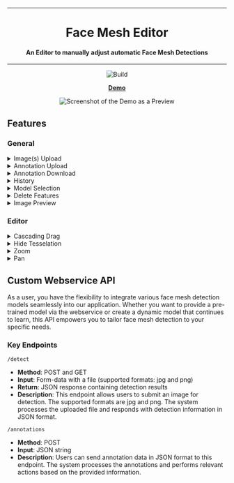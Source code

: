 <div align="center">

______________________________________________________________________
# Face Mesh Editor

#### An Editor to manually adjust automatic Face Mesh Detections
______________________________________________________________________

![Build](https://github.com/hcmlab/FaceMeshEditor/actions/workflows/build.yaml/badge.svg)

[**Demo**](https://hcmlab.github.io/FaceMeshEditor/)

![Screenshot of the Demo as a Preview](static/images/PreviewAnimation.gif)
</div>


## Features

### General
<details> <summary>Image(s) Upload</summary> 

Supported formats: **jpg** and **png** 
</details>

<details> <summary>Annotation Upload</summary> 

Supported format: **json**
</details>

<details> <summary>Annotation Download</summary>

Format: **json**
</details>

<details> <summary>History</summary>

* **Redo**: Allows users to repeat a previous action. Useful for reverting to a specific state.
* **Undo**: Reverts the most recent action. Handy for correcting mistakes.
* **Reset**: Restores the system to its initial state. Useful for starting over.
</details>

<details> <summary>Model Selection</summary>

* MediaPipe (Default): Works offline. This mode utilizes a pre-trained model within the system.
* Webservice (Custom): Operates online. Users can connect to a custom external service for specialized processing.
</details>

<details> <summary>Delete Features</summary>

If a displayed face lacks a trait, marking it as hidden signifies its non-existence, and eliminated points are flagged as such in the json file.
</details>

<details> <summary>Image Preview</summary>

Displays thumbnails of uploaded images. These small visual representations help users quickly identify and select the desired image.
</details>

### Editor
<details> <summary>Cascading Drag</summary>

The Cascading Drag tool facilitates smooth movement of points by considering their neighboring points. When a user drags a point, the tool calculates the movement distance for nearby points using an incremental function. This real-time update ensures a responsive and intuitive interface.
</details>

<details> <summary>Hide Tesselation</summary>

The Hide Tesselation feature enhances focus on specific regions during annotation. Even when tesselation and their corresponding points are hidden, users can still manipulate points via cascading drag if they are selected closely enough. This allows precise adjustments while maintaining a clutter-free view. 
</details>

<details> <summary>Zoom</summary>

The Zoom functionality allows users to adjust the magnification level of the image. By zooming in, users can examine finer details with clarity. Conversely, zooming out provides a broader view of the entire image.
</details>

<details> <summary>Pan</summary>

The Pan feature enables users to shift the visible portion of the image. By panning, users can explore different areas without changing the zoom level. It’s particularly useful for navigating large or detailed images.
</details>


## Custom Webservice API
As a user, you have the flexibility to integrate various face mesh detection models seamlessly into our application. Whether you want to provide a pre-trained model via the webservice or create a dynamic model that continues to learn, this API empowers you to tailor face mesh detection to your specific needs.

### Key Endpoints
```
/detect
```
* **Method**: POST and GET
* **Input**: Form-data with a file (supported formats: jpg and png)
* **Return**: JSON response containing detection results 
* **Description**: This endpoint allows users to submit an image for detection. The supported formats are jpg and png. The system processes the uploaded file and responds with detection information in JSON format.

```
/annotations
```
* **Method**: POST
* **Input**: JSON string
* **Description**: Users can send annotation data in JSON format to this endpoint. The system processes the annotations and performs relevant actions based on the provided information.
